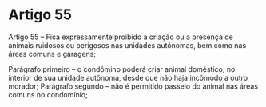 # Artigo 55

Artigo 55 – Fica expressamente proibido a criação ou a presença de animais
ruidosos ou perigosos nas unidades autônomas, bem como nas áreas comuns e
garagens;

Parágrafo primeiro – o condômino poderá criar animal doméstico, no interior de
sua unidade autônoma, desde que não haja incômodo a outro morador;
Parágrafo segundo – não é permitido passeio do animal nas áreas comuns no
condomínio;
